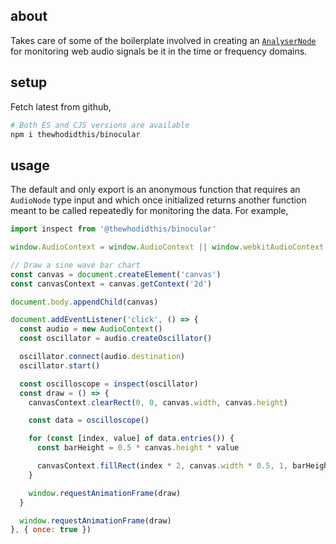 ## about

Takes care of some of the boilerplate involved in creating an [`AnalyserNode`](https://developer.mozilla.org/en-US/docs/Web/API/AnalyserNode) for monitoring web audio signals be it in the time or frequency domains.

## setup

Fetch latest from github,

```sh
# Both ES and CJS versions are available
npm i thewhodidthis/binocular
```

## usage

The default and only export is an anonymous function that requires an `AudioNode` type input and which once initialized returns another function meant to be called repeatedly for monitoring the data. For example,

```js
import inspect from '@thewhodidthis/binocular'

window.AudioContext = window.AudioContext || window.webkitAudioContext

// Draw a sine wave bar chart
const canvas = document.createElement('canvas')
const canvasContext = canvas.getContext('2d')

document.body.appendChild(canvas)

document.addEventListener('click', () => {
  const audio = new AudioContext()
  const oscillator = audio.createOscillator()

  oscillator.connect(audio.destination)
  oscillator.start()

  const oscilloscope = inspect(oscillator)
  const draw = () => {
    canvasContext.clearRect(0, 0, canvas.width, canvas.height)

    const data = oscilloscope()

    for (const [index, value] of data.entries()) {
      const barHeight = 0.5 * canvas.height * value

      canvasContext.fillRect(index * 2, canvas.width * 0.5, 1, barHeight)
    }

    window.requestAnimationFrame(draw)
  }

  window.requestAnimationFrame(draw)
}, { once: true })
```
